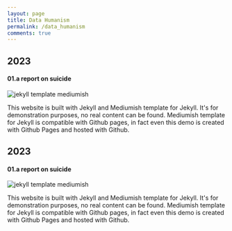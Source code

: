 ```yaml
---
layout: page
title: Data Humanism
permalink: /data_humanism
comments: true
---
```

<div class="databox data_01">
<h2>2023</h2>
<h4>01.a report on suicide</h4>
<img class="shadow-lg" src="{{site.baseurl}}/assets/images/data01.jpg" alt="jekyll template mediumish" />
<p>This website is built with Jekyll and Mediumish template for Jekyll. It's for demonstration purposes, no real content can be found. Mediumish template for Jekyll is compatible with Github pages, in fact even this demo is created with Github Pages and hosted with Github.</p>
</div>

<div class="databox data_02">
<h2>2023</h2>
<h4>01.a report on suicide</h4>
<img class="shadow-lg" src="{{site.baseurl}}/assets/images/data01.jpg" alt="jekyll template mediumish" />
<p>This website is built with Jekyll and Mediumish template for Jekyll. It's for demonstration purposes, no real content can be found. Mediumish template for Jekyll is compatible with Github pages, in fact even this demo is created with Github Pages and hosted with Github.</p>
</div>
